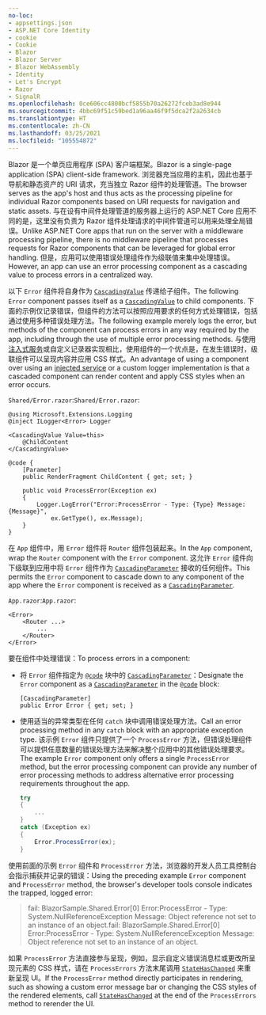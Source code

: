 ```yaml
---
no-loc:
- appsettings.json
- ASP.NET Core Identity
- cookie
- Cookie
- Blazor
- Blazor Server
- Blazor WebAssembly
- Identity
- Let's Encrypt
- Razor
- SignalR
ms.openlocfilehash: 0ce606cc4800bcf5855b70a26272fceb3ad8e944
ms.sourcegitcommit: 4bbc69f51c59bed1a96aa46f9f5dca2f2a2634cb
ms.translationtype: HT
ms.contentlocale: zh-CN
ms.lasthandoff: 03/25/2021
ms.locfileid: "105554872"
---
```

<span data-ttu-id="f1d08-101">Blazor 是一个单页应用程序 (SPA) 客户端框架。</span><span class="sxs-lookup"><span data-stu-id="f1d08-101">Blazor is a single-page application (SPA) client-side framework.</span></span> <span data-ttu-id="f1d08-102">浏览器充当应用的主机，因此也基于导航和静态资产的 URI 请求，充当独立 Razor 组件的处理管道。</span><span class="sxs-lookup"><span data-stu-id="f1d08-102">The browser serves as the app's host and thus acts as the processing pipeline for individual Razor components based on URI requests for navigation and static assets.</span></span> <span data-ttu-id="f1d08-103">与在设有中间件处理管道的服务器上运行的 ASP.NET Core 应用不同的是，这里没有负责为 Razor 组件处理请求的中间件管道可以用来处理全局错误。</span><span class="sxs-lookup"><span data-stu-id="f1d08-103">Unlike ASP.NET Core apps that run on the server with a middleware processing pipeline, there is no middleware pipeline that processes requests for Razor components that can be leveraged for global error handling.</span></span> <span data-ttu-id="f1d08-104">但是，应用可以使用错误处理组件作为级联值来集中处理错误。</span><span class="sxs-lookup"><span data-stu-id="f1d08-104">However, an app can use an error processing component as a cascading value to process errors in a centralized way.</span></span>

<span data-ttu-id="f1d08-105">以下 `Error` 组件将自身作为 [`CascadingValue`](xref:blazor/components/cascading-values-and-parameters#cascadingvalue-component) 传递给子组件。</span><span class="sxs-lookup"><span data-stu-id="f1d08-105">The following `Error` component passes itself as a [`CascadingValue`](xref:blazor/components/cascading-values-and-parameters#cascadingvalue-component) to child components.</span></span> <span data-ttu-id="f1d08-106">下面的示例仅记录错误，但组件的方法可以按照应用要求的任何方式处理错误，包括通过使用多种错误处理方法。</span><span class="sxs-lookup"><span data-stu-id="f1d08-106">The following example merely logs the error, but methods of the component can process errors in any way required by the app, including through the use of multiple error processing methods.</span></span> <span data-ttu-id="f1d08-107">与使用[注入式服务](xref:blazor/fundamentals/dependency-injection)或自定义记录器实现相比，使用组件的一个优点是，在发生错误时，级联组件可以呈现内容并应用 CSS 样式。</span><span class="sxs-lookup"><span data-stu-id="f1d08-107">An advantage of using a component over using an [injected service](xref:blazor/fundamentals/dependency-injection) or a custom logger implementation is that a cascaded component can render content and apply CSS styles when an error occurs.</span></span>

<span data-ttu-id="f1d08-108">`Shared/Error.razor`:</span><span class="sxs-lookup"><span data-stu-id="f1d08-108">`Shared/Error.razor`:</span></span>

```razor
@using Microsoft.Extensions.Logging
@inject ILogger<Error> Logger

<CascadingValue Value=this>
    @ChildContent
</CascadingValue>

@code {
    [Parameter]
    public RenderFragment ChildContent { get; set; }

    public void ProcessError(Exception ex)
    {
        Logger.LogError("Error:ProcessError - Type: {Type} Message: {Message}", 
            ex.GetType(), ex.Message);
    }
}
```

<span data-ttu-id="f1d08-109">在 `App` 组件中，用 `Error` 组件将 `Router` 组件包装起来。</span><span class="sxs-lookup"><span data-stu-id="f1d08-109">In the `App` component, wrap the `Router` component with the `Error` component.</span></span> <span data-ttu-id="f1d08-110">这允许 `Error` 组件向下级联到应用中将 `Error` 组件作为 [`CascadingParameter`](xref:blazor/components/cascading-values-and-parameters#cascadingparameter-attribute) 接收的任何组件。</span><span class="sxs-lookup"><span data-stu-id="f1d08-110">This permits the `Error` component to cascade down to any component of the app where the `Error` component is received as a [`CascadingParameter`](xref:blazor/components/cascading-values-and-parameters#cascadingparameter-attribute).</span></span>

<span data-ttu-id="f1d08-111">`App.razor`:</span><span class="sxs-lookup"><span data-stu-id="f1d08-111">`App.razor`:</span></span>

```razor
<Error>
    <Router ...>
        ...
    </Router>
</Error>
```

<span data-ttu-id="f1d08-112">要在组件中处理错误：</span><span class="sxs-lookup"><span data-stu-id="f1d08-112">To process errors in a component:</span></span>

* <span data-ttu-id="f1d08-113">将 `Error` 组件指定为 [`@code`](xref:mvc/views/razor#code) 块中的 [`CascadingParameter`](xref:blazor/components/cascading-values-and-parameters#cascadingparameter-attribute)：</span><span class="sxs-lookup"><span data-stu-id="f1d08-113">Designate the `Error` component as a [`CascadingParameter`](xref:blazor/components/cascading-values-and-parameters#cascadingparameter-attribute) in the [`@code`](xref:mvc/views/razor#code) block:</span></span>

  ```razor
  [CascadingParameter]
  public Error Error { get; set; }
  ```

* <span data-ttu-id="f1d08-114">使用适当的异常类型在任何 `catch` 块中调用错误处理方法。</span><span class="sxs-lookup"><span data-stu-id="f1d08-114">Call an error processing method in any `catch` block with an appropriate exception type.</span></span> <span data-ttu-id="f1d08-115">该示例 `Error` 组件只提供了一个 `ProcessError` 方法，但错误处理组件可以提供任意数量的错误处理方法来解决整个应用中的其他错误处理要求。</span><span class="sxs-lookup"><span data-stu-id="f1d08-115">The example `Error` component only offers a single `ProcessError` method, but the error processing component can provide any number of error processing methods to address alternative error processing requirements throughout the app.</span></span>

  ```csharp
  try
  {
      ...
  }
  catch (Exception ex)
  {
      Error.ProcessError(ex);
  }
  ```

<span data-ttu-id="f1d08-116">使用前面的示例 `Error` 组件和 `ProcessError` 方法，浏览器的开发人员工具控制台会指示捕获并记录的错误：</span><span class="sxs-lookup"><span data-stu-id="f1d08-116">Using the preceding example `Error` component and `ProcessError` method, the browser's developer tools console indicates the trapped, logged error:</span></span>

> <span data-ttu-id="f1d08-117">fail: BlazorSample.Shared.Error[0] Error:ProcessError - Type: System.NullReferenceException Message: Object reference not set to an instance of an object.</span><span class="sxs-lookup"><span data-stu-id="f1d08-117">fail: BlazorSample.Shared.Error[0] Error:ProcessError - Type: System.NullReferenceException Message: Object reference not set to an instance of an object.</span></span>

<span data-ttu-id="f1d08-118">如果 `ProcessError` 方法直接参与呈现，例如，显示自定义错误消息栏或更改所呈现元素的 CSS 样式，请在 `ProcessErrors` 方法末尾调用 [`StateHasChanged`](xref:blazor/components/lifecycle#state-changes-statehaschanged) 来重新呈现 UI。</span><span class="sxs-lookup"><span data-stu-id="f1d08-118">If the `ProcessError` method directly participates in rendering, such as showing a custom error message bar or changing the CSS styles of the rendered elements, call [`StateHasChanged`](xref:blazor/components/lifecycle#state-changes-statehaschanged) at the end of the `ProcessErrors` method to rerender the UI.</span></span>
